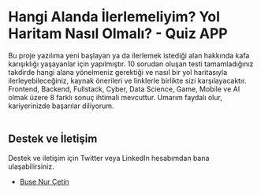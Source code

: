 # Hangi Alanda İlerlemeliyim? Yol Haritam Nasıl Olmalı? - Quiz APP

Bu proje yazılıma yeni başlayan ya da ilerlemek istediği alan hakkında kafa karışıklığı yaşayanlar için yapılmıştır. 10 sorudan oluşan testi tamamladığınız takdirde hangi alana yönelmeniz gerektiği ve nasıl bir yol haritasıyla ilerleyebileceğiniz, kaynak önerileri ve linklerle birlikte sizi karşılayacaktır. Frontend, Backend, Fullstack, Cyber, Data Science, Game, Mobile ve AI olmak üzere 8 farklı sonuç ihtimali mevcuttur. Umarım faydalı olur, kariyerinizde başarılar diliyorum.
<br>
<br>

## Destek ve İletişim

Destek ve iletişim için Twitter veya LinkedIn hesabımdan bana ulaşabilirsiniz.
- [Buse Nur Çetin](https://github.com/busenurcetin)
